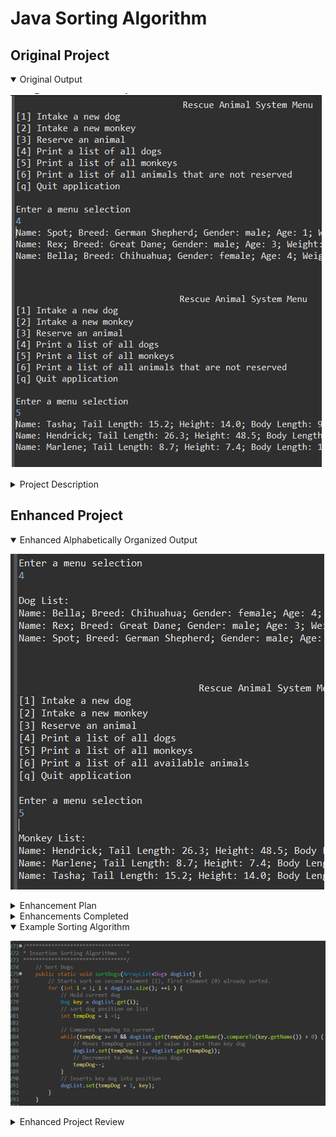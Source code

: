 # Java Sorting Algorithm

## Original Project

<details open>
  <summary>
    Original Output
  </summary>
  
  ![Original Scene](https://github.com/melcian404/melcian404.github.io/blob/main/docs/assets/OriginalOutput.PNG)

</details>

<details>
  <summary>
    Project Description
  </summary>
  
The origin of this school project is a software developer working with a client named Grazioso Salvare.  They possess a database of search and rescue animals, including dogs and monkeys. Dogs are tracked by name, breed, gender, age, and weight. Monkeys are tracked by name, gender, age, weight, tail length, height, body length, and species. We were given a starter code and needed to create a monkey class inherited from the RescueAnimal class. We needed to complete the Driver class by adding a menu loop to display the menu, menu prompts, and actions, complete the dog intake methods, create a monkey intake method, a reserve animal method, and a print animal list method. This project demonstrates proficiency in using Java, algorithms, and arrays. This project was completed using Java with the Eclipse IDE on 04/02/23.

This was included in my ePortfolio because it demonstrates my skills in understanding algorithms, data structures, array lists, and organizational skills to create a better project in the Java Programming language. These actions will align with employing strategies for collaborative environments that support organizational decision-making and solve problems with algorithmic principles.
  
</details>

## Enhanced Project

<details open>
  <summary>
    Enhanced Alphabetically Organized Output
  </summary>
  
  ![Original Scene](https://github.com/melcian404/melcian404.github.io/blob/main/docs/assets/EnhancedOutput.PNG)
  
</details>

<details>
  <summary>
    Enhancement Plan
  </summary>
  
After reviewing the original project, I noticed several logic flaws that prevented menu prompts from working. I’ll need to debug the issues to get all prompts working correctly. The original code was disorganized and scattered illogically, so I’ll need to reorder it and add more concise comments explaining the functions of the code. After this, I’ll implement sorting algorithms to produce a more organized output. 
  
</details>

<details>
  <summary>Enhancements Completed</summary>

  -  Fixed logic errors to get the project completely functional.
  -  Reorganized the code to follow best practices.
  -  Used clear and concise inline comments with function details for readers.
  -  Added two sorting algorithms to Driver file to print an alphabetically organized list for users.

</details>

<details open>
  <summary>
    Example Sorting Algorithm
  </summary>

  ![Original Scene](https://github.com/melcian404/melcian404.github.io/blob/main/docs/assets/SortingAlgorithm.png)
  
</details>

<details>
  <summary>
    Enhanced Project Review
  </summary>

My original enhancement plan for this project was to add a sorting algorithm for output results. This was a project I completed early on in schooling, and I hadn’t realized how many errors it contained. The code had severe logic flaws, and not all prompts worked as expected. The inline comments were rudimentary and not reader-friendly. The code was also unorganized and chaotic. It was fun revisiting this project and elevating it in more ways than I had initially intended.  
  
</details>
